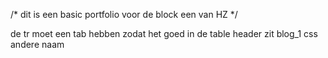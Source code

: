 /*
dit is een basic portfolio voor de block een van HZ
*/

de tr moet een tab hebben zodat het goed in de table header zit 
blog_1 css andere naam